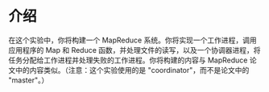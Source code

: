 # 介绍

在这个实验中，你将构建一个 MapReduce 系统。你将实现一个工作进程，调用应用程序的 Map 和 Reduce 函数，并处理文件的读写，以及一个协调器进程，将任务分配给工作进程并处理失败的工作进程。你将构建的内容与 MapReduce 论文中的内容类似。（注意：这个实验使用的是 "coordinator"，而不是论文中的 "master"。）